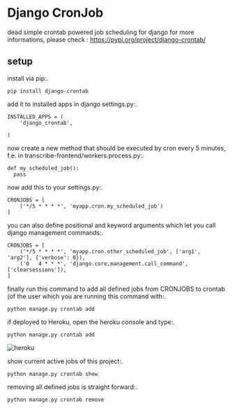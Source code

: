 # Django CronJob

dead simple crontab powered job scheduling for django
for more informations, please check : https://pypi.org/project/django-crontab/
## setup

install via pip:.
```
pip install django-crontab
```

add it to installed apps in django settings.py:.
```
INSTALLED_APPS = (
    'django_crontab',
    
)
```

now create a new method that should be executed by cron every 5 minutes, f.e. in transcribe-frontend/workers.process.py:.
```
def my_scheduled_job():
  pass
```

now add this to your settings.py:.
```
CRONJOBS = [
    ('*/5 * * * *', 'myapp.cron.my_scheduled_job')
]
```

you can also define positional and keyword arguments which let you call django management commands:.
```
CRONJOBS = [
    ('*/5 * * * *', 'myapp.cron.other_scheduled_job', ['arg1', 'arg2'], {'verbose': 0}),
    ('0   4 * * *', 'django.core.management.call_command', ['clearsessions']),
]
```

finally run this command to add all defined jobs from CRONJOBS to crontab (of the user which you are running this command with:.
```
python manage.py crontab add
```
if deployed to Heroku, open the heroku console and type:.
```
python manage.py crontab add
```
![heroku](https://user-images.githubusercontent.com/38445298/107681365-df2b8e80-6c96-11eb-8451-1e1d3b6141e3.png)

show current active jobs of this project:.
```
python manage.py crontab show
```

removing all defined jobs is straight forward:.
```
python manage.py crontab remove
```
